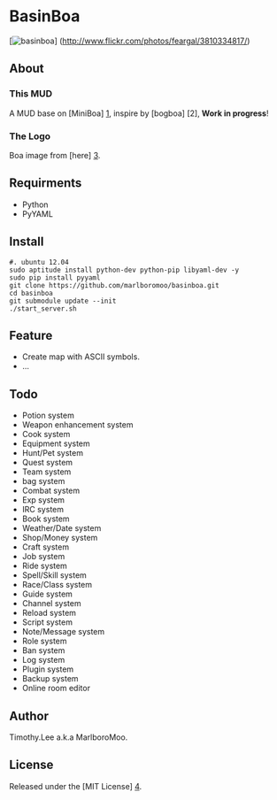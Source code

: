 # BasinBoa

[![basinboa](https://raw.github.com/marlboromoo/basinboa/master/doc/image/boa.jpg)] (http://www.flickr.com/photos/feargal/3810334817/)

## About
### This MUD
A MUD base on [MiniBoa] [1], inspire by [bogboa] [2],  **Work in progress**!
### The Logo
Boa image from [here] [3].

## Requirments
 - Python
 - PyYAML

## Install
```
#. ubuntu 12.04
sudo aptitude install python-dev python-pip libyaml-dev -y
sudo pip install pyyaml
git clone https://github.com/marlboromoo/basinboa.git
cd basinboa
git submodule update --init
./start_server.sh
```

## Feature
 - Create map with ASCII symbols.
 - ...

## Todo
 - Potion system
 - Weapon enhancement system
 - Cook system
 - Equipment system
 - Hunt/Pet system
 - Quest system
 - Team system
 - bag system
 - Combat system
 - Exp system
 - IRC system
 - Book system
 - Weather/Date system
 - Shop/Money system
 - Craft system
 - Job system
 - Ride system
 - Spell/Skill system
 - Race/Class system
 - Guide system
 - Channel system
 - Reload system
 - Script system
 - Note/Message system
 - Role system
 - Ban system
 - Log system
 - Plugin system
 - Backup system
 - Online room editor

## Author
Timothy.Lee a.k.a MarlboroMoo.

## License
Released under the [MIT License] [4].

  [1]: http://code.google.com/p/miniboa/   "MiniBoa"
  [1]: http://code.google.com/p/bogboa/   "BogBoa"
  [3]: http://www.flickr.com/photos/feargal/3810334817/   "BOA CONSTRICTOR"
  [4]: http://opensource.org/licenses/MIT   "MIT License"

